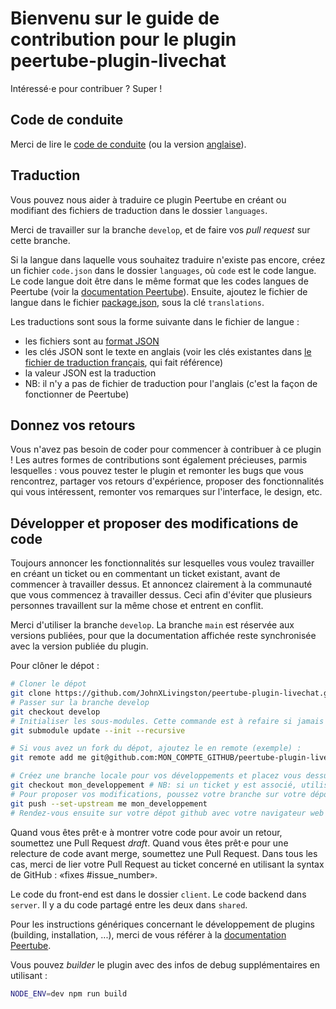 # Bienvenu sur le guide de contribution pour le plugin peertube-plugin-livechat

Intéressé⋅e pour contribuer ? Super !

## Code de conduite

Merci de lire le [code de conduite](CODE_OF_CONDUCT.fr.md) (ou la version [anglaise](CODE_OF_CONDUCT.md)).

## Traduction

Vous pouvez nous aider à traduire ce plugin Peertube en créant ou modifiant des fichiers de traduction dans le dossier `languages`.

Merci de travailler sur la branche `develop`, et de faire vos _pull request_ sur cette branche.

Si la langue dans laquelle vous souhaitez traduire n'existe pas encore, créez un fichier `code.json` dans le dossier `languages`, où `code` est le code langue.
Le code langue doit être dans le même format que les codes langues de Peertube (voir la [documentation Peertube](https://github.com/Chocobozzz/PeerTube/blob/develop/support/doc/translation.md)).
Ensuite, ajoutez le fichier de langue dans le fichier [package.json](package.json), sous la clé `translations`.

Les traductions sont sous la forme suivante dans le fichier de langue :

- les fichiers sont au [format JSON](https://www.json.org)
- les clés JSON sont le texte en anglais (voir les clés existantes dans [le fichier de traduction français](languages/fr.json), qui fait référence)
- la valeur JSON est la traduction
- NB: il n'y a pas de fichier de traduction pour l'anglais (c'est la façon de fonctionner de Peertube)

## Donnez vos retours

Vous n'avez pas besoin de coder pour commencer à contribuer à ce plugin !
Les autres formes de contributions sont également précieuses, parmis lesquelles : vous pouvez tester le plugin et remonter les bugs que vous rencontrez, partager vos retours d'expérience, proposer des fonctionnalités qui vous intéressent, remonter vos remarques sur l'interface, le design, etc.

## Développer et proposer des modifications de code

Toujours annoncer les fonctionnalités sur lesquelles vous voulez travailler en créant un ticket ou en commentant un ticket existant, avant de commencer à travailler dessus. Et annoncez clairement à la communauté que vous commencez à travailler dessus. Ceci afin d'éviter que plusieurs personnes travaillent sur la même chose et entrent en conflit.

Merci d'utiliser la branche `develop`. La branche `main` est réservée aux versions publiées, pour que la documentation affichée reste synchronisée avec la version publiée du plugin.

Pour clôner le dépot :

```bash
# Cloner le dépot
git clone https://github.com/JohnXLivingston/peertube-plugin-livechat.git
# Passer sur la branche develop
git checkout develop
# Initialiser les sous-modules. Cette commande est à refaire si jamais la version d'un l'un des sous-module change.
git submodule update --init --recursive

# Si vous avez un fork du dépot, ajoutez le en remote (exemple) :
git remote add me git@github.com:MON_COMPTE_GITHUB/peertube-plugin-livechat.git

# Créez une branche locale pour vos développements et placez vous dessus (exemple) :
git checkout mon_developpement # NB: si un ticket y est associé, utilisé le nom fix_1234 (où 1234 est le numéro du ticket)
# Pour proposer vos modifications, poussez votre branche sur votre dépot (exemple) :
git push --set-upstream me mon_developpement
# Rendez-vous ensuite sur votre dépot github avec votre navigateur web pour proposer la Pull Request (voir les instructions complémentaires ci-dessous)
```

Quand vous êtes prêt⋅e à montrer votre code pour avoir un retour, soumettez une Pull Request *draft*.
Quand vous êtes prêt⋅e pour une relecture de code avant merge, soumettez une Pull Request. Dans tous les cas, merci de lier votre Pull Request au ticket concerné en utilisant la syntax de GitHub : «fixes #issue_number».

Le code du front-end est dans le dossier `client`. Le code backend dans `server`. Il y a du code partagé entre les deux dans `shared`.

Pour les instructions génériques concernant le développement de plugins (building, installation, ...), merci de vous référer à la [documentation Peertube](https://docs.joinpeertube.org/contribute-plugins?id=write-a-plugintheme).

Vous pouvez *builder* le plugin avec des infos de debug supplémentaires en utilisant :

```bash
NODE_ENV=dev npm run build
```
